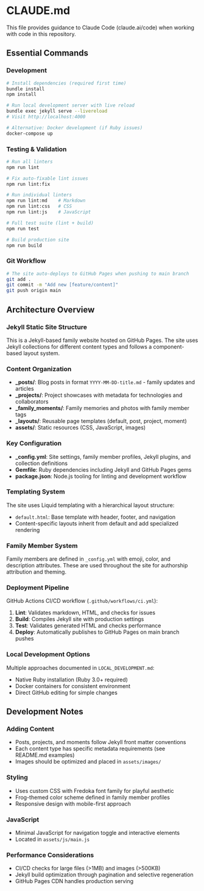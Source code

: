 # CLAUDE.md

This file provides guidance to Claude Code (claude.ai/code) when working with code in this repository.

## Essential Commands

### Development
```bash
# Install dependencies (required first time)
bundle install
npm install

# Run local development server with live reload
bundle exec jekyll serve --livereload
# Visit http://localhost:4000

# Alternative: Docker development (if Ruby issues)
docker-compose up
```

### Testing & Validation
```bash
# Run all linters
npm run lint

# Fix auto-fixable lint issues  
npm run lint:fix

# Run individual linters
npm run lint:md    # Markdown
npm run lint:css   # CSS
npm run lint:js    # JavaScript

# Full test suite (lint + build)
npm run test

# Build production site
npm run build
```

### Git Workflow
```bash
# The site auto-deploys to GitHub Pages when pushing to main branch
git add .
git commit -m "Add new [feature/content]"
git push origin main
```

## Architecture Overview

### Jekyll Static Site Structure
This is a Jekyll-based family website hosted on GitHub Pages. The site uses Jekyll collections for different content types and follows a component-based layout system.

### Content Organization
- **_posts/**: Blog posts in format `YYYY-MM-DD-title.md` - family updates and articles
- **_projects/**: Project showcases with metadata for technologies and collaborators  
- **_family_moments/**: Family memories and photos with family member tags
- **_layouts/**: Reusable page templates (default, post, project, moment)
- **assets/**: Static resources (CSS, JavaScript, images)

### Key Configuration
- **_config.yml**: Site settings, family member profiles, Jekyll plugins, and collection definitions
- **Gemfile**: Ruby dependencies including Jekyll and GitHub Pages gems
- **package.json**: Node.js tooling for linting and development workflow

### Templating System
The site uses Liquid templating with a hierarchical layout structure:
- `default.html`: Base template with header, footer, and navigation
- Content-specific layouts inherit from default and add specialized rendering

### Family Member System
Family members are defined in `_config.yml` with emoji, color, and description attributes. These are used throughout the site for authorship attribution and theming.

### Deployment Pipeline
GitHub Actions CI/CD workflow (`.github/workflows/ci.yml`):
1. **Lint**: Validates markdown, HTML, and checks for issues
2. **Build**: Compiles Jekyll site with production settings
3. **Test**: Validates generated HTML and checks performance
4. **Deploy**: Automatically publishes to GitHub Pages on main branch pushes

### Local Development Options
Multiple approaches documented in `LOCAL_DEVELOPMENT.md`:
- Native Ruby installation (Ruby 3.0+ required)
- Docker containers for consistent environment
- Direct GitHub editing for simple changes

## Development Notes

### Adding Content
- Posts, projects, and moments follow Jekyll front matter conventions
- Each content type has specific metadata requirements (see README.md examples)
- Images should be optimized and placed in `assets/images/`

### Styling
- Uses custom CSS with Fredoka font family for playful aesthetic
- Frog-themed color scheme defined in family member profiles
- Responsive design with mobile-first approach

### JavaScript
- Minimal JavaScript for navigation toggle and interactive elements
- Located in `assets/js/main.js`

### Performance Considerations
- CI/CD checks for large files (>1MB) and images (>500KB)
- Jekyll build optimization through pagination and selective regeneration
- GitHub Pages CDN handles production serving